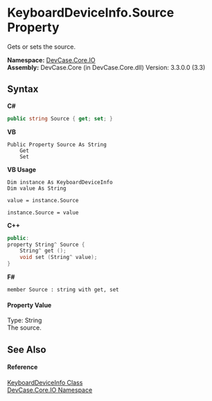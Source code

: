 # KeyboardDeviceInfo.Source Property 
 

Gets or sets the source.

**Namespace:**&nbsp;<a href="N_DevCase_Core_IO">DevCase.Core.IO</a><br />**Assembly:**&nbsp;DevCase.Core (in DevCase.Core.dll) Version: 3.3.0.0 (3.3)

## Syntax

**C#**<br />
``` C#
public string Source { get; set; }
```

**VB**<br />
``` VB
Public Property Source As String
	Get
	Set
```

**VB Usage**<br />
``` VB Usage
Dim instance As KeyboardDeviceInfo
Dim value As String

value = instance.Source

instance.Source = value
```

**C++**<br />
``` C++
public:
property String^ Source {
	String^ get ();
	void set (String^ value);
}
```

**F#**<br />
``` F#
member Source : string with get, set

```


#### Property Value
Type: String<br />The source.

## See Also


#### Reference
<a href="T_DevCase_Core_IO_KeyboardDeviceInfo">KeyboardDeviceInfo Class</a><br /><a href="N_DevCase_Core_IO">DevCase.Core.IO Namespace</a><br />